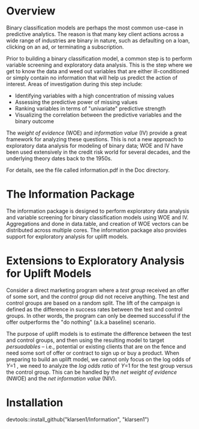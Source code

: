 # Overview 

Binary classification models are perhaps the most common use-case in predictive analytics. The reason is that many key client actions across a wide range of industries are binary in nature, such as defaulting on a loan, clicking on an ad, or terminating a subscription. 

Prior to building a binary classification model, a common step is to perform variable screening and exploratory data analysis. This is the step where we get to know the data and weed out variables that are either ill-conditioned or simply contain no information that will help us predict the action of interest. Areas of investigation during this step include:

* Identifying variables with a high concentration of missing values
* Assessing the predictive power of missing values
* Ranking variables in terms of "univariate" predictive strength
* Visualizing the correlation between the predictive variables and the binary outcome   

The *weight of evidence* (WOE) and *information value* (IV) provide a great framework for analyzing these questions. This is not a new approach to exploratory data analysis for modeling of binary data; WOE and IV have been used extensively in the credit risk world for several decades, and the underlying theory dates back to the 1950s.  

For details, see the file called information.pdf in the Doc directory.


# The Information Package

The information package is designed to perform exploratory data analysis and variable screening for binary classification models using WOE and IV. Aggregations and done in data.table, and creation of WOE vectors can be distributed across multiple cores. The information package also provides support for exploratory analysis for uplift models.

# Extensions to Exploratory Analysis for Uplift Models
Consider a direct marketing program where a *test group* received an offer of some sort, and the *control group* did not receive anything. The test and control groups are based on a random split. The lift of the campaign is defined as the difference in success rates between the test and control groups. In other words, the program can only be deemed successful if the offer outperforms the "do nothing" (a.k.a baseline) scenario.

The purpose of uplift models is to estimate the difference between the test and control groups, and then using the resulting model to target *persuadables* – i.e., potential or existing clients that are on the fence and need some sort of offer or contract to sign up or buy a product. When preparing to build an uplift model, we cannot only focus on the log odds of *Y*=1 , we need to analyze the *log odds ratio* of *Y*=1 for the test group versus the control group. This can be handled by the *net weight of evidence* (NWOE) and the *net information value* (NIV).
 
# Installation
devtools::install_github("klarsen1/Information", "klarsen1")

